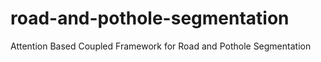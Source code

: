 # road-and-pothole-segmentation
Attention Based Coupled Framework for Road and  Pothole Segmentation
